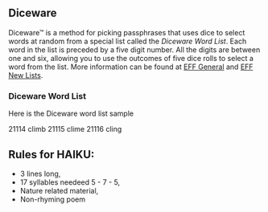 ## Diceware 
Diceware™ is a method for picking passphrases that uses dice to select words at random from a special list called the *Diceware Word List*. Each word in the list is preceded by a five digit number. All the digits are between one and six, allowing you to use the outcomes of five dice rolls to select a word from the list. 
More information can be found at [EFF General](https://www.eff.org/dice) and [EFF New Lists](https://www.eff.org/deeplinks/2016/07/new-wordlists-random-passphrases).

### Diceware Word List 
Here is the Diceware word list sample 

21114 climb
21115 clime
21116 cling

 
## Rules for HAIKU:
* 3 lines long, 
* 17 syllables needeed 5 - 7 - 5, 
* Nature related material, 
* Non-rhyming poem
    
